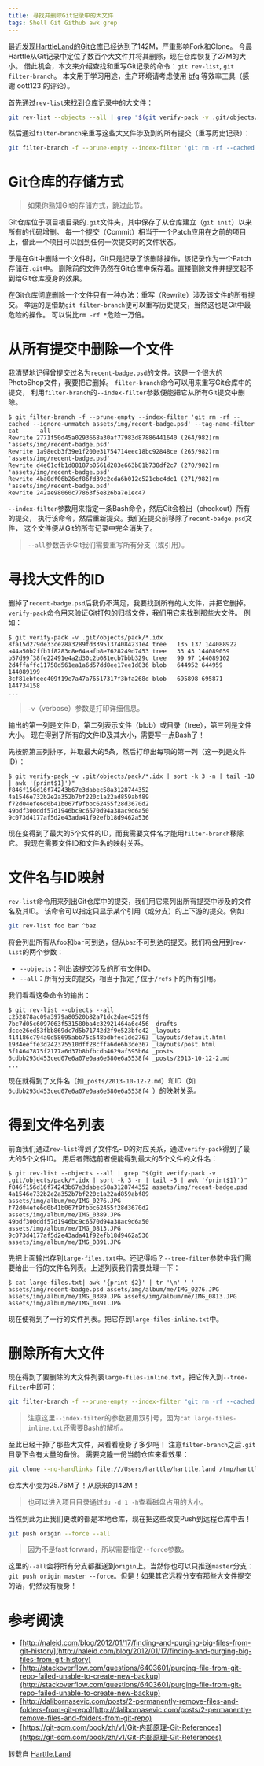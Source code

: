 ```yaml
---
title: 寻找并删除Git记录中的大文件
tags: Shell Git Github awk grep
---
```


最近发现[HarttleLand的Git仓库][harttle-git]已经达到了142M，严重影响Fork和Clone。
今晨Harttle从Git记录中定位了数百个大文件并将其删除，现在仓库恢复了27M的大小。
借此机会，本文来介绍查找和重写Git记录的命令：`git rev-list`, `git filter-branch`。
本文用于学习用途，生产环境请考虑使用 [bfg][bfg] 等效率工具（感谢 oott123 的评论）。

<!--more-->

首先通过`rev-list`来找到仓库记录中的大文件：

```bash
git rev-list --objects --all | grep "$(git verify-pack -v .git/objects/pack/*.idx | sort -k 3 -n | tail -5 | awk '{print$1}')"
```

然后通过`filter-branch`来重写这些大文件涉及到的所有提交（重写历史记录）：

```bash
git filter-branch -f --prune-empty --index-filter 'git rm -rf --cached --ignore-unmatch your-file-name' --tag-name-filter cat -- --all
```

# Git仓库的存储方式

> 如果你熟知Git的存储方式，跳过此节。

Git仓库位于项目根目录的`.git`文件夹，其中保存了从仓库建立（`git init`）以来所有的代码增删。
每一个提交（Commit）相当于一个Patch应用在之前的项目上，借此一个项目可以回到任何一次提交时的文件状态。

于是在Git中删除一个文件时，Git只是记录了该删除操作，该记录作为一个Patch存储在`.git`中。
删除前的文件仍然在Git仓库中保存着。直接删除文件并提交起不到给Git仓库瘦身的效果。

在Git仓库彻底删除一个文件只有一种办法：重写（Rewrite）涉及该文件的所有提交。
幸运的是借助`git filter-branch`便可以重写历史提交，当然这也是Git中最危险的操作。
可以说比`rm -rf *`危险一万倍。

# 从所有提交中删除一个文件

我清楚地记得曾提交过名为`recent-badge.psd`的文件。这是一个很大的PhotoShop文件，我要把它删掉。
`filter-branch`命令可以用来重写Git仓库中的提交， 
利用`filter-branch`的`--index-filter`参数便能把它从所有Git提交中删除。

```
$ git filter-branch -f --prune-empty --index-filter 'git rm -rf --cached --ignore-unmatch assets/img/recent-badge.psd' --tag-name-filter cat -- --all
Rewrite 2771f50d45a0293668a30af77983d87886441640 (264/982)rm 'assets/img/recent-badge.psd'
Rewrite 1a98ecb3f39e1f200e31754714eec18bc92848ce (265/982)rm 'assets/img/recent-badge.psd'
Rewrite d4e61cfb1d88187b0561d283e663b81b738df2c7 (270/982)rm 'assets/img/recent-badge.psd'
Rewrite 4ba0df06b26cf86fd39c2cda6b012c521cbc4dc1 (271/982)rm 'assets/img/recent-badge.psd'
Rewrite 242ae98060c77863f5e826ba7e1ec47
```

`--index-filter`参数用来指定一条Bash命令，然后Git会检出（checkout）所有的提交，
执行该命令，然后重新提交。我们在提交前移除了`recent-badge.psd`文件，
这个文件便从Git的所有记录中完全消失了。

> `--all`参数告诉Git我们需要重写所有分支（或引用）。

# 寻找大文件的ID

删掉了`recent-badge.psd`后我仍不满足，我要找到所有的大文件，并把它删掉。
`verify-pack`命令用来验证Git打包的归档文件，我们用它来找到那些大文件。
例如：

```
$ git verify-pack -v .git/objects/pack/*.idx
8fa15d279de33ce28a3289fd33951374084231e4 tree   135 137 144088922
a44a50b2ffb1f8283c8e64aafb8e7628249d7453 tree   33 43 144089059
b57d99f38fe22491e4a2d30c2b081ecb7bbb329c tree   99 97 144089102
2d4ffaffc11758d561ea1a6d57dd8ee17ee1d836 blob   644952 644959 144089199
8cf81ebfeec409f19e7a47a76517317f3bfa268d blob   695898 695871 144734158
...
```

> `-v`（verbose）参数是打印详细信息。

输出的第一列是文件ID，第二列表示文件（blob）或目录（tree），第三列是文件大小。
现在得到了所有的文件ID及其大小，需要写一点Bash了！

先按照第三列排序，并取最大的5条，然后打印出每项的第一列（这一列是文件ID）：

```
$ git verify-pack -v .git/objects/pack/*.idx | sort -k 3 -n | tail -10 | awk '{print$1}')"
f846f156d16f74243b67e3dabec58a3128744352 
4a1546e732b2e2a352b7bf220c1a22ad859abf89 
f72d04efe6d0b41b067f9fbbc62455f28d3670d2 
49bdf300ddf57d1946bc9c6570d94a38ac9d6a50 
9c073d4177af5d2e43ada41f92efb18d9462a536
```

现在变得到了最大的5个文件的ID，而我需要文件名才能用`filter-branch`移除它。
我现在需要文件ID和文件名的映射关系。

# 文件名与ID映射

`rev-list`命令用来列出Git仓库中的提交，我们用它来列出所有提交中涉及的文件名及其ID。
该命令可以指定只显示某个引用（或分支）的上下游的提交。例如：

```bash
git rev-list foo bar ^baz
```

将会列出所有从`foo`和`bar`可到达，但从`baz`不可到达的提交。我们将会用到`rev-list`的两个参数：

* `--objects`：列出该提交涉及的所有文件ID。
* `--all`：所有分支的提交，相当于指定了位于`/refs`下的所有引用。

我们看看这条命令的输出：

```
$ git rev-list --objects --all
c252878ac09a3979a80520b82a71dc2dae4529f9
7bc7d05c6097063f531580ba4c32921464a6c456 _drafts
dcce26ed53fbb869dc7d5b71742d2f9e523bfe42 _layouts
414186c794a0d58695abb75c548bdbfec1de2763 _layouts/default.html
1934eeffe3d242375510dff28cffa6de6b3de367 _layouts/post.html
5f14647875f2177a6d37b8bfbcdb4629af595b64 _posts
6cdbb293d453ced07e6a07e0aa6e580e6a5538f4 _posts/2013-10-12-2.md
...
```

现在就得到了文件名（如`_posts/2013-10-12-2.md`）和ID（如`6cdbb293d453ced07e6a07e0aa6e580e6a5538f4 `）的映射关系。

# 得到文件名列表

前面我们通过`rev-list`得到了文件名-ID的对应关系，通过`verify-pack`得到了最大的5个文件ID。
用后者筛选前者便能得到最大的5个文件的文件名：

```
$ git rev-list --objects --all | grep "$(git verify-pack -v .git/objects/pack/*.idx | sort -k 3 -n | tail -5 | awk '{print$1}')"
f846f156d16f74243b67e3dabec58a3128744352 assets/img/recent-badge.psd
4a1546e732b2e2a352b7bf220c1a22ad859abf89 assets/img/album/me/IMG_0276.JPG
f72d04efe6d0b41b067f9fbbc62455f28d3670d2 assets/img/album/me/IMG_0389.JPG
49bdf300ddf57d1946bc9c6570d94a38ac9d6a50 assets/img/album/me/IMG_0813.JPG
9c073d4177af5d2e43ada41f92efb18d9462a536 assets/img/album/me/IMG_0891.JPG
```

先把上面输出存到`large-files.txt`中。还记得吗？`--tree-filter`参数中我们需要给出一行的文件名列表。上述列表我们需要处理一下：

```
$ cat large-files.txt| awk '{print $2}' | tr '\n' ' '
assets/img/recent-badge.psd assets/img/album/me/IMG_0276.JPG assets/img/album/me/IMG_0389.JPG assets/img/album/me/IMG_0813.JPG assets/img/album/me/IMG_0891.JPG
```

现在便得到了一行的文件列表。把它存到`large-files-inline.txt`中。

# 删除所有大文件

现在得到了要删除的大文件列表`large-files-inline.txt`，把它传入到`--tree-filter`中即可：

```bash
git filter-branch -f --prune-empty --index-filter "git rm -rf --cached --ignore-unmatch `cat large-files-inline.txt`" --tag-name-filter cat -- --all
```

> 注意这里`--index-filter`的参数要用双引号，因为`cat large-files-inline.txt`还需要Bash的解析。

至此已经干掉了那些大文件，来看看瘦身了多少吧！
注意`filter-branch`之后`.git`目录下会有大量的备份。
需要克隆一份当前仓库来看效果：

```bash
git clone --no-hardlinks file:///Users/harttle/harttle.land /tmp/harttle.land
```

仓库大小变为25.76M了！从原来的142M！

> 也可以进入项目目录通过`du -d 1 -h`查看磁盘占用的大小。

当然到此为止我们更改的都是本地仓库，现在把这些改变Push到远程仓库中去！

```bash
git push origin --force --all
```

> 因为不是fast forward，所以需要指定`--force`参数。

这里的`--all`会将所有分支都推送到`origin`上。当然你也可以只推送`master`分支：
`git push origin master --force`。但是！如果其它远程分支有那些大文件提交的话，仍然没有瘦身！

# 参考阅读

* [http://naleid.com/blog/2012/01/17/finding-and-purging-big-files-from-git-history](http://naleid.com/blog/2012/01/17/finding-and-purging-big-files-from-git-history)
* [http://stackoverflow.com/questions/6403601/purging-file-from-git-repo-failed-unable-to-create-new-backup](http://stackoverflow.com/questions/6403601/purging-file-from-git-repo-failed-unable-to-create-new-backup)
* [http://dalibornasevic.com/posts/2-permanently-remove-files-and-folders-from-git-repo](http://dalibornasevic.com/posts/2-permanently-remove-files-and-folders-from-git-repo)
* [https://git-scm.com/book/zh/v1/Git-内部原理-Git-References](https://git-scm.com/book/zh/v1/Git-内部原理-Git-References)

[harttle-git]: https://github.com/harttle/harttle.github.io
[bfg]: https://rtyley.github.io/bfg-repo-cleaner/
转载自 <a href="https://harttle.land">Harttle.Land</a>
